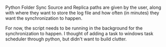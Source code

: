 Python Folder Sync
Source and Replica paths are given by the user, along with where they want to store the log file and how often (in minutes) they want the synchronization to happen.

For now, the script needs to be running in the background for the synchronization to happen. I thought of adding a task to windows task scheduler through python, but didn't want to build clutter.
